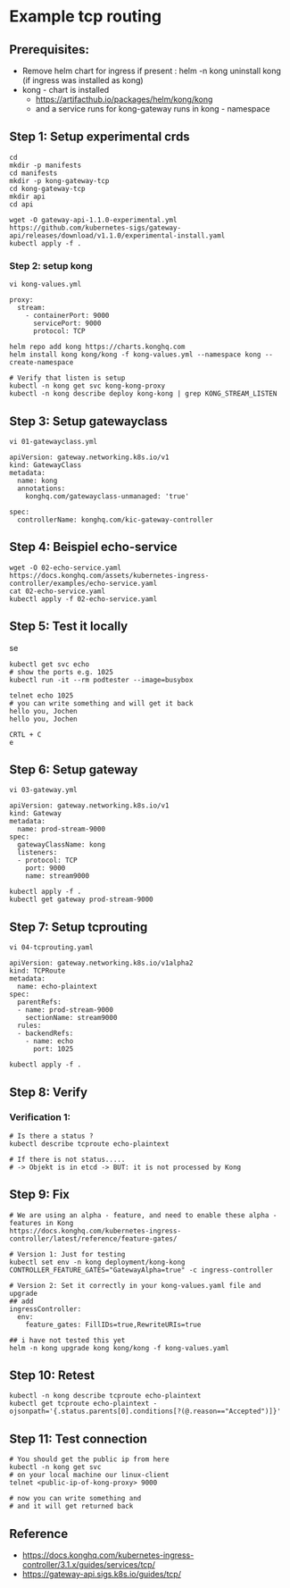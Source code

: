 # Example tcp routing 

## Prerequisites: 
 
  * Remove helm chart for ingress if present : helm -n kong uninstall kong (if ingress was installed as kong) 
  * kong - chart is installed
    * https://artifacthub.io/packages/helm/kong/kong
    * and a service runs for kong-gateway runs in kong - namespace

## Step 1: Setup experimental crds 
 

```
cd
mkdir -p manifests
cd manifests
mkdir -p kong-gateway-tcp
cd kong-gateway-tcp
mkdir api
cd api
```

```
wget -O gateway-api-1.1.0-experimental.yml https://github.com/kubernetes-sigs/gateway-api/releases/download/v1.1.0/experimental-install.yaml
kubectl apply -f .
```

### Step 2: setup kong 


```
vi kong-values.yml
```

```
proxy:
  stream:
    - containerPort: 9000
      servicePort: 9000
      protocol: TCP
```

```
helm repo add kong https://charts.konghq.com
helm install kong kong/kong -f kong-values.yml --namespace kong --create-namespace
```

```
# Verify that listen is setup
kubectl -n kong get svc kong-kong-proxy
kubectl -n kong describe deploy kong-kong | grep KONG_STREAM_LISTEN
```

## Step 3: Setup gatewayclass 

```
vi 01-gatewayclass.yml
```

```
apiVersion: gateway.networking.k8s.io/v1
kind: GatewayClass
metadata:
  name: kong
  annotations:
    konghq.com/gatewayclass-unmanaged: 'true'

spec:
  controllerName: konghq.com/kic-gateway-controller
```

## Step 4: Beispiel echo-service 

```
wget -O 02-echo-service.yaml https://docs.konghq.com/assets/kubernetes-ingress-controller/examples/echo-service.yaml
cat 02-echo-service.yaml
kubectl apply -f 02-echo-service.yaml 
```

## Step 5: Test it locally 
se
```
kubectl get svc echo
# show the ports e.g. 1025
kubectl run -it --rm podtester --image=busybox
```

```
telnet echo 1025
# you can write something and will get it back
hello you, Jochen
hello you, Jochen
```

```
CRTL + C
e
```

## Step 6: Setup gateway 

```
vi 03-gateway.yml
```

```
apiVersion: gateway.networking.k8s.io/v1
kind: Gateway
metadata:
  name: prod-stream-9000
spec:
  gatewayClassName: kong
  listeners:
  - protocol: TCP
    port: 9000
    name: stream9000
```

```
kubectl apply -f .
kubectl get gateway prod-stream-9000
```

## Step 7: Setup tcprouting 

```
vi 04-tcprouting.yaml
```

```
apiVersion: gateway.networking.k8s.io/v1alpha2
kind: TCPRoute
metadata:
  name: echo-plaintext
spec:
  parentRefs:
  - name: prod-stream-9000
    sectionName: stream9000
  rules:
  - backendRefs:
    - name: echo
      port: 1025
```

```
kubectl apply -f .
```

## Step 8: Verify 

### Verification 1:

```
# Is there a status ?
kubectl describe tcproute echo-plaintext

# If there is not status.....
# -> Objekt is in etcd -> BUT: it is not processed by Kong
```

## Step 9: Fix 

```
# We are using an alpha - feature, and need to enable these alpha - features in Kong
https://docs.konghq.com/kubernetes-ingress-controller/latest/reference/feature-gates/
```

```
# Version 1: Just for testing
kubectl set env -n kong deployment/kong-kong CONTROLLER_FEATURE_GATES="GatewayAlpha=true" -c ingress-controller
```

```
# Version 2: Set it correctly in your kong-values.yaml file and upgrade
## add 
ingressController:
  env:
    feature_gates: FillIDs=true,RewriteURIs=true
```

```
## i have not tested this yet
helm -n kong upgrade kong kong/kong -f kong-values.yaml 
```

## Step 10: Retest 

```
kubectl -n kong describe tcproute echo-plaintext
kubectl get tcproute echo-plaintext -ojsonpath='{.status.parents[0].conditions[?(@.reason=="Accepted")]}'
```

## Step 11: Test connection 

```
# You should get the public ip from here 
kubectl -n kong get svc 
# on your local machine our linux-client
telnet <public-ip-of-kong-proxy> 9000 

# now you can write something and
# and it will get returned back 
```

## Reference 

  * https://docs.konghq.com/kubernetes-ingress-controller/3.1.x/guides/services/tcp/
  * https://gateway-api.sigs.k8s.io/guides/tcp/
